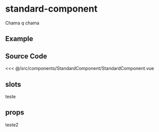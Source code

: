 # standard-component

Chama q chama

## Example

<Demo componentName="standard-component" />

## Source Code

<SourceCode>
<<< @/src/components/StandardComponent/StandardComponent.vue
</SourceCode>

## slots

teste

## props

teste2
